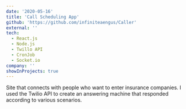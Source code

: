 ```yaml
---
date: '2020-05-16'
title: 'Call Scheduling App'
github: 'https://github.com/infiniteaengus/Caller'
external: ''
tech:
  - React.js
  - Node.js
  - Twillo API
  - CronJob
  - Socket.io
company: ''
showInProjects: true
---
```


Site that connects with people who want to enter insurance companies.
I used the Twilio API to create an answering machine that responded according to various scenarios.

